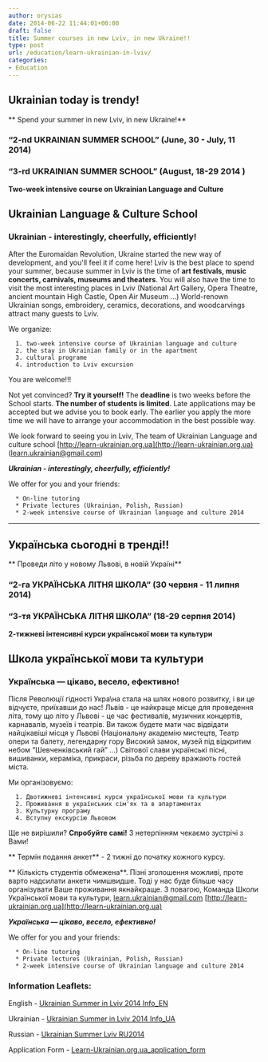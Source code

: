 ```yaml
---
author: orysias
date: 2014-06-22 11:44:01+00:00
draft: false
title: Summer courses in new Lviv, in new Ukraine!!
type: post
url: /education/learn-ukrainian-in-lviv/
categories:
- Education
---
```


## Ukrainian today is trendy!




** Spend your summer in new Lviv, in new Ukraine!**





### “2-nd UKRAINIAN SUMMER SCHOOL” (June, 30 - July, 11 2014)




### “3-rd UKRAINIAN SUMMER SCHOOL” (August, 18-29 2014 )




**Two-week intensive course on Ukrainian Language and Culture**





## Ukrainian Language & Culture School




### Ukrainian - interestingly, cheerfully, efficiently!


After the Euromaidan Revolution, Ukraine started the new way of development, and you'll feel it if come here! Lviv is the best place to spend your summer, because summer in Lviv is the time of **art festivals, music concerts, carnivals, museums and theaters**. You will also have the time to visit the most interesting places in Lviv (National Art Gallery, Opera Theatre, ancient mountain High Castle, Open Air Museum …) World-renown Ukrainian songs, embroidery, ceramics, decorations, and woodcarvings attract many guests to Lviv.

We organize:



	  1. two-week intensive course of Ukrainian language and culture
	  2. the stay in Ukrainian family or in the apartment
	  3. cultural programe
	  4. introduction to Lviv excursion

You are welcome!!!

Not yet convinced? **Try it yourself!**
The **deadline** is two weeks before the School starts.
**The number of students is limited**. Late applications may be accepted but we advise you to book early. The earlier you apply the more time we will have to arrange your accommodation in the best possible way.

We look forward to seeing you in Lviv,
The team of Ukrainian Language and culture school
[http://learn-ukrainian.org.ua](http://learn-ukrainian.org.ua) ([learn.ukrainian@gmail.com](mailto:learn.ukrainian@gmail.com))

_**Ukrainian - interestingly, cheerfully, efficiently!**_

We offer for you and your friends:



	  * On-line tutoring
	  * Private lectures (Ukrainian, Polish, Russian)
	  * 2-week intensive course of Ukrainian language and culture 2014




* * *





## Українська сьогодні в тренді!!




** Проведи літо у новому Львові, в новій Україні**





### “2-га УКРАЇНСЬКА ЛІТНЯ ШКОЛА” (30 червня - 11 липня 2014)




### “3-тя УКРАЇНСЬКА ЛІТНЯ ШКОЛА” (18-29 серпня 2014)




**2-тижневі інтенсивні курси української мови та культури**





## Школа української мови та культури




### Українська — цікаво, весело, ефективно!


Після Революції гідності Укра\на стала на шлях нового розвитку, і ви це відчуєте, приїхавши до нас! Львів - це найкраще місце для проведення літа, тому що літо у Львові - це час фестивалів, музичних концертів, карнавалів, музеїв і театрів. Ви також будете мати час відвідати найцікавіші місця у Львові (Національну академію мистецтв, Театр опери та балету, легендарну гору Високий замок, музей під відкритим небом “Шевченківський гай” …) Світової слави українські пісні, вишиванки, кераміка, прикраси, різьба по дереву вражають гостей міста.

Ми організовуємо:



	  1. Двотижневі інтенсивні курси української мови та культури
	  2. Проживання в українських сім'ях та в апартаментах
	  3. Культурну програму
	  4. Вступну екскурсію Львовом

Ще не вирішили? **Спробуйте самі!** З нетерпінням чекаємо зустрічі з Вами!

** Термін подання анкет** - 2 тижні до початку кожного курсу.

** Кількість студентів обмежена**. Пізні зголошення можливі, проте варто надсилати анкети чимшвидше. Тоді у нас буде більше часу організувати Ваше проживання якнайкраще.
З повагою, Команда Школи Української мови та культури,
[learn.ukrainian@gmail.com](mailto:learn.ukrainian@gmail.com)
[http://learn-ukrainian.org.ua](http://learn-ukrainian.org.ua)

_**Українська — цікаво, весело, ефективно!**_

We offer for you and your friends:



	  * On-line tutoring
	  * Private lectures (Ukrainian, Polish, Russian)
	  * 2-week intensive course of Ukrainian language and culture 2014



### Information Leaflets:


English - [Ukrainian Summer in Lviv 2014 Info_EN](http://www.ozeukes.com/wp-content/uploads/2014/06/Ukrainian-Summer-in-Lviv-2014-Info_EN.pdf)

Ukrainian - [Ukrainian Summer in Lviv 2014 Info_UA](http://www.ozeukes.com/wp-content/uploads/2014/06/Ukrainian-Summer-in-Lviv-2014-Info_UA.pdf)

Russian - [Ukrainian Summer Lviv RU2014](http://www.ozeukes.com/wp-content/uploads/2014/06/Ukrainian-Summer-Lviv-RU2014.pdf)

Application Form - [Learn-Ukrainian.org.ua_application_form](http://www.ozeukes.com/wp-content/uploads/2014/06/Learn-Ukrainian.org_.ua_application_form.doc)
